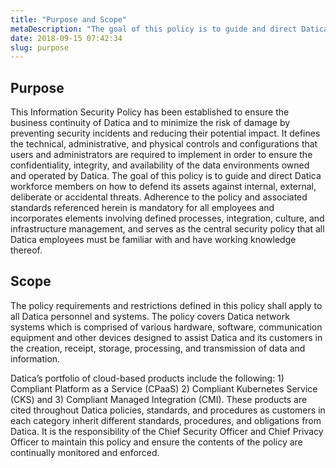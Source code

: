 ```yaml
---
title: "Purpose and Scope"
metaDescription: "The goal of this policy is to guide and direct Datica workforce members on how to defend its assets against internal, external, deliberate or accidental threats."
date: 2018-09-15 07:42:34
slug: purpose
---
```


## Purpose

This Information Security Policy has been established to ensure the business continuity of Datica and to minimize the risk of damage by preventing security incidents and reducing their potential impact. It defines the technical, administrative, and physical controls and configurations that users and administrators are required to implement in order to ensure the confidentiality, integrity, and availability of the data environments owned and operated by Datica. The goal of this policy is to guide and direct Datica workforce members on how to defend its assets against internal, external, deliberate or accidental threats. Adherence to the policy and associated standards referenced herein is mandatory for all employees and incorporates elements involving defined processes, integration, culture, and infrastructure management, and serves as the central security policy that all Datica employees must be familiar with and have working knowledge thereof. 

## Scope

The policy requirements and restrictions defined in this policy shall apply to all Datica personnel and systems. The policy covers Datica network systems which is comprised of various hardware, software, communication equipment and other devices designed to assist Datica and its customers in the creation, receipt, storage, processing, and transmission of data and information. 

Datica’s portfolio of cloud-based products include the following: 1) Compliant Platform as a Service (CPaaS) 2) Compliant Kubernetes Service (CKS) and 3) Compliant Managed Integration (CMI). These products are cited throughout Datica policies, standards, and procedures as customers in each category inherit different standards, procedures, and obligations from Datica. It is the responsibility of the Chief Security Officer and Chief Privacy Officer to maintain this policy and ensure the contents of the policy are continually monitored and enforced.

